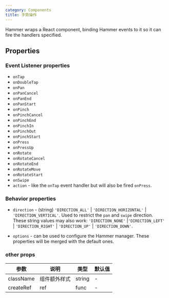 ```yaml
---
category: Components
title: 手势操作
---
```


Hammer wraps a React component, binding Hammer events to it so it can fire the handlers specified.

<DEMO>

## Properties

### Event Listener properties

* `onTap`
* `onDoubleTap`
* `onPan`
* `onPanCancel`
* `onPanEnd`
* `onPanStart`
* `onPinch`
* `onPinchCancel`
* `onPinchEnd`
* `onPinchIn`
* `onPinchOut`
* `onPinchStart`
* `onPress`
* `onPressUp`
* `onRotate`
* `onRotateCancel`
* `onRotateEnd`
* `onRotateMove`
* `onRotateStart`
* `onSwipe`
* `action` - like the `onTap` event handler but will also be fired `onPress`.

### Behavior properties

* `direction` - (string) `'DIRECTION_ALL'` | `'DIRECTION_HORIZONTAL'` | `'DIRECTION_VERTICAL'`. Used to restrict the `pan` and `swipe` direction. These string values may also work: `'DIRECTION_NONE'` |`'DIRECTION_LEFT'` | `'DIRECTION_RIGHT'` | `'DIRECTION_UP'` | `'DIRECTION_DOWN'`.

* `options` - can be used to configure the Hammer manager. These properties will be merged with the default ones.

### other props

| 参数      | 说明         | 类型   | 默认值 |
| --------- | ------------ | ------ | ------ |
| className | 组件额外样式 | string | -      |
| createRef | ref          | func   | -      |
